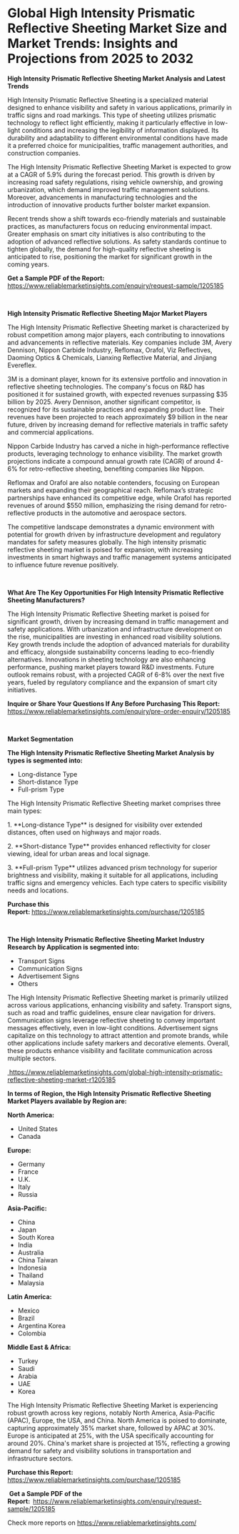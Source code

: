 <p><h1>Global High Intensity Prismatic Reflective Sheeting Market Size and Market Trends: Insights and Projections from 2025 to 2032</h1></p><p><strong>High Intensity Prismatic Reflective Sheeting Market Analysis and Latest Trends</strong></p>
<p><p>High Intensity Prismatic Reflective Sheeting is a specialized material designed to enhance visibility and safety in various applications, primarily in traffic signs and road markings. This type of sheeting utilizes prismatic technology to reflect light efficiently, making it particularly effective in low-light conditions and increasing the legibility of information displayed. Its durability and adaptability to different environmental conditions have made it a preferred choice for municipalities, traffic management authorities, and construction companies.</p><p>The High Intensity Prismatic Reflective Sheeting Market is expected to grow at a CAGR of 5.9% during the forecast period. This growth is driven by increasing road safety regulations, rising vehicle ownership, and growing urbanization, which demand improved traffic management solutions. Moreover, advancements in manufacturing technologies and the introduction of innovative products further bolster market expansion. </p><p>Recent trends show a shift towards eco-friendly materials and sustainable practices, as manufacturers focus on reducing environmental impact. Greater emphasis on smart city initiatives is also contributing to the adoption of advanced reflective solutions. As safety standards continue to tighten globally, the demand for high-quality reflective sheeting is anticipated to rise, positioning the market for significant growth in the coming years.</p></p>
<p><strong>Get a Sample PDF of the Report:&nbsp;</strong> <a href="https://www.reliablemarketinsights.com/enquiry/request-sample/1205185?utm_campaign=1894&utm_medium=2&utm_source=Github&utm_content=ia&utm_term=01042025&utm_id=high-intensity-prismatic-reflective-sheeting">https://www.reliablemarketinsights.com/enquiry/request-sample/1205185</a></p>
<p>&nbsp;</p>
<p><strong>High Intensity Prismatic Reflective Sheeting Major Market Players</strong></p>
<p><p>The High Intensity Prismatic Reflective Sheeting market is characterized by robust competition among major players, each contributing to innovations and advancements in reflective materials. Key companies include 3M, Avery Dennison, Nippon Carbide Industry, Reflomax, Orafol, Viz Reflectives, Daoming Optics & Chemicals, Lianxing Reflective Material, and Jinjiang Evereflex.</p><p>3M is a dominant player, known for its extensive portfolio and innovation in reflective sheeting technologies. The company's focus on R&D has positioned it for sustained growth, with expected revenues surpassing $35 billion by 2025. Avery Dennison, another significant competitor, is recognized for its sustainable practices and expanding product line. Their revenues have been projected to reach approximately $9 billion in the near future, driven by increasing demand for reflective materials in traffic safety and commercial applications.</p><p>Nippon Carbide Industry has carved a niche in high-performance reflective products, leveraging technology to enhance visibility. The market growth projections indicate a compound annual growth rate (CAGR) of around 4-6% for retro-reflective sheeting, benefiting companies like Nippon. </p><p>Reflomax and Orafol are also notable contenders, focusing on European markets and expanding their geographical reach. Reflomax’s strategic partnerships have enhanced its competitive edge, while Orafol has reported revenues of around $550 million, emphasizing the rising demand for retro-reflective products in the automotive and aerospace sectors.</p><p>The competitive landscape demonstrates a dynamic environment with potential for growth driven by infrastructure development and regulatory mandates for safety measures globally. The high intensity prismatic reflective sheeting market is poised for expansion, with increasing investments in smart highways and traffic management systems anticipated to influence future revenue positively.</p></p>
<p>&nbsp;</p>
<p><strong>What Are The Key Opportunities For High Intensity Prismatic Reflective Sheeting Manufacturers?</strong></p>
<p><p>The High Intensity Prismatic Reflective Sheeting market is poised for significant growth, driven by increasing demand in traffic management and safety applications. With urbanization and infrastructure development on the rise, municipalities are investing in enhanced road visibility solutions. Key growth trends include the adoption of advanced materials for durability and efficacy, alongside sustainability concerns leading to eco-friendly alternatives. Innovations in sheeting technology are also enhancing performance, pushing market players toward R&D investments. Future outlook remains robust, with a projected CAGR of 6-8% over the next five years, fueled by regulatory compliance and the expansion of smart city initiatives.</p></p>
<p><strong>Inquire or Share Your Questions If Any Before Purchasing This Report:</strong> <a href="https://www.reliablemarketinsights.com/enquiry/pre-order-enquiry/1205185?utm_campaign=1894&utm_medium=2&utm_source=Github&utm_content=ia&utm_term=01042025&utm_id=high-intensity-prismatic-reflective-sheeting">https://www.reliablemarketinsights.com/enquiry/pre-order-enquiry/1205185</a></p>
<p>&nbsp;</p>
<p><strong>Market Segmentation</strong></p>
<p><strong>The High Intensity Prismatic Reflective Sheeting Market Analysis by types is segmented into:</strong></p>
<p><ul><li>Long-distance Type</li><li>Short-distance Type</li><li>Full-prism Type</li></ul></p>
<p><p>The High Intensity Prismatic Reflective Sheeting market comprises three main types: </p><p>1. **Long-distance Type** is designed for visibility over extended distances, often used on highways and major roads.</p><p>2. **Short-distance Type** provides enhanced reflectivity for closer viewing, ideal for urban areas and local signage.</p><p>3. **Full-prism Type** utilizes advanced prism technology for superior brightness and visibility, making it suitable for all applications, including traffic signs and emergency vehicles. Each type caters to specific visibility needs and locations.</p></p>
<p><strong>Purchase this Report:&nbsp;</strong><a href="https://www.reliablemarketinsights.com/purchase/1205185?utm_campaign=1894&utm_medium=2&utm_source=Github&utm_content=ia&utm_term=01042025&utm_id=high-intensity-prismatic-reflective-sheeting">https://www.reliablemarketinsights.com/purchase/1205185</a></p>
<p>&nbsp;</p>
<p><strong>The High Intensity Prismatic Reflective Sheeting Market Industry Research by Application is segmented into:</strong></p>
<p><ul><li>Transport Signs</li><li>Communication Signs</li><li>Advertisement Signs</li><li>Others</li></ul></p>
<p><p>The High Intensity Prismatic Reflective Sheeting market is primarily utilized across various applications, enhancing visibility and safety. Transport signs, such as road and traffic guidelines, ensure clear navigation for drivers. Communication signs leverage reflective sheeting to convey important messages effectively, even in low-light conditions. Advertisement signs capitalize on this technology to attract attention and promote brands, while other applications include safety markers and decorative elements. Overall, these products enhance visibility and facilitate communication across multiple sectors.</p></p>
<p><a href="https://www.reliablemarketinsights.com/global-high-intensity-prismatic-reflective-sheeting-market-r1205185?utm_campaign=1894&utm_medium=2&utm_source=Github&utm_content=ia&utm_term=01042025&utm_id=high-intensity-prismatic-reflective-sheeting">&nbsp;https://www.reliablemarketinsights.com/global-high-intensity-prismatic-reflective-sheeting-market-r1205185</a></p>
<p><strong>In terms of Region, the High Intensity Prismatic Reflective Sheeting Market Players available by Region are:</strong></p>
<p>
    <p> <strong> North America: </strong>
        <ul>
            <li>United States</li>
            <li>Canada</li>
        </ul>
        </p> 
    <p> <strong> Europe: </strong>
        <ul>
            <li>Germany</li>
            <li>France</li>
            <li>U.K.</li>
            <li>Italy</li>
            <li>Russia</li>
        </ul>
        </p> 
    <p> <strong> Asia-Pacific: </strong>
        <ul>
            <li>China</li>
            <li>Japan</li>
            <li>South Korea</li>
            <li>India</li>
            <li>Australia</li>
            <li>China Taiwan</li>
            <li>Indonesia</li>
            <li>Thailand</li>
            <li>Malaysia</li>
        </ul>
        </p> 
    <p> <strong> Latin America: </strong>
        <ul>
            <li>Mexico</li>
            <li>Brazil</li>
            <li>Argentina Korea</li>
            <li>Colombia</li>
        </ul>
        </p> 
    <p> <strong> Middle East & Africa: </strong>
        <ul>
            <li>Turkey</li>
            <li>Saudi</li>
            <li>Arabia</li>
            <li>UAE</li>
            <li>Korea</li>
        </ul>
    </p>
    </p>
<p><p>The High Intensity Prismatic Reflective Sheeting Market is experiencing robust growth across key regions, notably North America, Asia-Pacific (APAC), Europe, the USA, and China. North America is poised to dominate, capturing approximately 35% market share, followed by APAC at 30%. Europe is anticipated at 25%, with the USA specifically accounting for around 20%. China's market share is projected at 15%, reflecting a growing demand for safety and visibility solutions in transportation and infrastructure sectors.</p></p>
<p><strong>Purchase this Report: </strong><a href="https://www.reliablemarketinsights.com/purchase/1205185?utm_campaign=1894&utm_medium=2&utm_source=Github&utm_content=ia&utm_term=01042025&utm_id=high-intensity-prismatic-reflective-sheeting">https://www.reliablemarketinsights.com/purchase/1205185</a></p>
<p>&nbsp;<strong>Get a Sample PDF of the Report:&nbsp;&nbsp;</strong><a href="https://www.reliablemarketinsights.com/enquiry/request-sample/1205185?utm_campaign=1894&utm_medium=2&utm_source=Github&utm_content=ia&utm_term=01042025&utm_id=high-intensity-prismatic-reflective-sheeting">https://www.reliablemarketinsights.com/enquiry/request-sample/1205185</a></p>
<p><strong></strong></p>
<p>Check more reports on <a href="https://www.reliablemarketinsights.com/?utm_campaign=1894&utm_medium=2&utm_source=Github&utm_content=ia&utm_term=01042025&utm_id=high-intensity-prismatic-reflective-sheeting">https://www.reliablemarketinsights.com/</a></p>